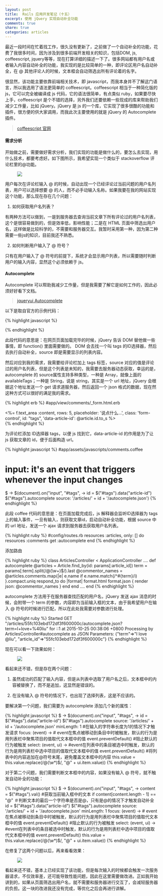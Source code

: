 ```yaml
---
layout: post
title:  Rails 应用开发笔记（十五）
excerpt: 使用 jQuery 实现自动补全功能
comments: true
share: true
categories: articles
---
```


最近一段时间在忙着找工作，很久没有更新了，之前做了一个自动补全的功能，花费了我很多时间，因为涉及到很多前端开发相关的知识，包括DOM, js, coffeescript, jquery等等，现在打算详细的描述一下了。很多网站都有用户名或者输入内容自动补全的功能，我实现的是比较简单的一种，即评论区用户名自动补全，在 @ 其他评论人的时候，文本框会自动筛选出所有评论着的名字。

很显然，该功能主要依靠前端相关技术，即 javascript，而我本身并不了解这门语言，所以我选用了语法更简单的 coffeescript。coffeescript 相当于一种简化版的 js，它可以完全被编译成 js 代码，它的语法很简单，有点类似 ruby，如果要尽快上手，coffeescript 是个不错的选择，另外我们还要依赖一些现成的库来帮助我们减少工作量，比如 jQuery。jQuery 是 js 的一个库，它实现了很多很酷的功能和插件，很方便的供大家调用，而我此次主要使用的就是 jQuery 的 Autocomplete 插件。

> [coffeescript 官网](http://coffeescript.org/)

#### 需求分析

开始做之前，需要做好需求分析，我们实现的功能是做什么的，要怎么去实现，用什么技术，都要考虑好。如下图所示，我希望实现一个类似于 stackoverflow 评论栏里的@功能。

<figure>
  <img src="http://i.stack.imgur.com/75plH.png">
</figure>

用户每次在评论栏输入 @ 的时候，自动出现一个已经评论过当前问题的用户名列表，用户可以选择想要 @ 的人，而不必手动输入名称。如果我要在我的网站实现这个功能，那么现在存在几个问题：

1. 如何获取用户名列表？

有两种方法可以做到，一是到服务器去查询当前文章下所有评论过的用户名列表，这个是很容易做到的，但是效率低，影响性能；二是在 HTML 页面中筛选出用户名，这样做是比较科学的，不需要和服务器交互。我暂时采用第一种，因为第二种需要一些js的知识，目前我还不熟悉。

2. 如何判断用户输入了 @ 符号？

只有在用户输入了 @ 符号的前提下，系统才会显示用户列表，所以需要随时判断用户的输入内容，显然这个必须依赖于 js。


#### Autocomplete

Autocomplete 可以帮助我减少工作量，但是我需要了解它是如何工作的，因此必须好好看下文档。

> [jqueryui Autocomplete](http://jqueryui.com/autocomplete/)

以下是取自官方的示例代码：

{% highlight javascript %}
<script>
  $(function() {
    var availableTags = [
      "ActionScript",
      "AppleScript",
      "Asp",
      "BASIC",
      "C",
      "C++",
      .....
    ];
    $( "#tags" ).autocomplete({
      source: availableTags
    });
  });
</script>
{% endhighlight %}

此段代码的意思是：在网页页面加载完毕的时候，jQuery 告诉 DOM 替他做一些事情，即 function() 里面需要做的。
DOM 会去找一个叫 tags 的ID选择器，然后去执行自动补全，source 即是需要显示的列表内容。

然后对应到我的需求，我需要给评论栏加上 tags 标签，source 对应的值是评论过的用户名列表，但是这个列表是未知的，我需要去服务器动态获取，幸运的是，autocomplete 的 source属性支持多种类型，一种是 Array，就像上面的 availableTags；一种是 String，说是 string，其实是一个 url 地址，jQuery 会根据这个地址发送一个 get 请求道服务器，然后返回一个 json 格式的数据，现在然这种方式可以很好的满足我的需求。

{% highlight erb %}
#app/view/comments/_form.html.erb
<div class="form-group ui-widget">
  <div class="col-sm-5">
    <%= f.text_area :content, rows: 5, placeholder: '说点什么...', class: 'form-control', id: "tags", 'data-article-id': @article.id.to_s %>
  </div>
</div>
{% endhighlight %}

为评论栏添加 ID选择器 tags，以便 js 找到它，data-article-id 的作用是为了让 js 获取文章的 id，便于后面构造 url。

{% highlight javascript %}
#app/assets/javascripts/comments.coffee
# input: it's an event that triggers whenever the input changes
$ ->
  $(document).on("input", "#tags", ->
    id = $("#tags").data("article-id")
    $("#tags").autocomplete
      source:  '/articles/' + id + '/autocomplete.json')
{% endhighlight %}

此段 coffee 代码的意思是：在页面加载完成后，js 解释器会监听ID选择器为 tags 上的输入事件，一旦有输入，则获取文章id，启动自动补全功能，根据 source 中的 url 地址，发送一个 ajax 请求到服务器去获取用户名列表。

{% highlight ruby %}
#config/routes.rb
resources :articles, only: [] do
  resources :comments
  get :autocomplete
end
{% endhighlight %}

添加路由

{% highlight ruby %}
class ArticlesController < ApplicationController
  ....
  def autocomplete
    @articles = Article.find_by(id: params[:article_id])
    term = params[:term].split(/@(\w+)$/).last
    @commentor_names = @articles.comments.map{|e| e.name if e.name.match(/^#{term}/i) }.compact.uniq
    respond_to do |format|
      format.html
      format.json {
        render json: @commentor_names
      }
    end
  end
  ....
end
{% endhighlight %}

autocomplete 方法用于在服务器查找匹配的用户名，jQuery 发送 ajax 消息的时候，会附带一个 term 的参数，内容即为当前输入框的文本，由于我希望用户在输入 @ 符号的时候进行匹配，所以在此处我需要对参数进行处理。

{% highlight ruby %}
Started GET "/articles/55fc103ebd172df3f600000c/autocomplete.json?term=I+love+%40liu" for ::1 at 2015-10-25 00:38:06 +0800
Processing by ArticlesController#autocomplete as JSON
  Parameters: {"term"=>"I love @liu", "article_id"=>"55fc103ebd172df3f600000c"}
{% endhighlight %}

现在可以看一下效果如何：

<figure>
  <img src="http://zippy.gfycat.com/PepperyReasonableBunting.gif">
</figure>

看起来还不错，但是存在两个问题：

1. 虽然成功的匹配了输入内容，但是从列表中选取了用户名之后，文本框中的内容被替换了，而不是追加，这显然是错误的。

2. 在没有输入 @ 符号的情况下，也出现了选择列表，这是不应该的。

要解决第一个问题，我们需要为 autocomplete 添加几个新的属性：

{% highlight javascript %}
$ ->
  $(document).on("input", "#tags", ->
    id = $("#tags").data("article-id")
    $("#tags").autocomplete
      source:  '/articles/' + id + '/autocomplete.json'
      minLength: 1  #在输入的字符串长度为1的情况下才触发请求
      focus: (event) -> # event在焦点被移动到条目中时被触发，默认的行为是用列表栏中聚焦项目的值取代文本框中的值
        event.preventDefault() #阻止默认的行为被触发
      select: (event, ui) ->   #event在列表中的条目被选中时触发，默认的行为是用列表栏中选中项目的值取代文本框中的值
        event.preventDefault()
        #将列表中的内容追加在@符号末尾，避免覆盖文本框中的内容
        this.value = this.value.replace(/@(\w*)$/, "@" + ui.item.value))
{% endhighlight %}

对于第二个问题，我们需要判断文本框中的内容，如果没有输入 @ 符号，就不触发自动补全的功能：

{% highlight javascript %}
$ ->
  $(document).on("input", "#tags", ->
    content = $("#tags").val() #获取当前输入框中的文本
    if content[content.length - 1] == "@" ＃判断文本的最后一个字符串是否是@，只有是@的情况下才触发自动补全
      id = $("#tags").data("article-id")
      $("#tags").autocomplete
        source:  '/articles/' + id + '/autocomplete.json'
        minLength: 1
        focus: (event) -> # event在焦点被移动到条目中时被触发，默认的行为是用列表栏中聚焦项目的值取代文本框中的值
          event.preventDefault() #阻止默认的行为被触发
        select: (event, ui) ->   #event在列表中的条目被选中时触发，默认的行为是用列表栏中选中项目的值取代文本框中的值
          event.preventDefault()
          this.value = this.value.replace(/@(\w*)$/, "@" + ui.item.value))
{% endhighlight %}

在修复了这两个问题以后，再来看看效果：

<figure>
  <img src="http://zippy.gfycat.com/ForthrightCriminalBushbaby.gif">
</figure>

看起来还不错，基本上已经实现了该功能，但是每次输入的时候都会触发一次服务器请求，不仅效率差，还可能导致性能问题，因此在这里需要做改进。正如我开始讲到的，如果从页面筛选出用户名，就不需要和服务器进行交互了，会减轻服务器的负担。这一块的改进我还没有完成，等优化之后会再进行讲解。